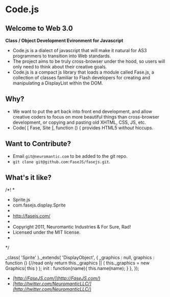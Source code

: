 # Code.js

## Welcome to Web 3.0
 
 **Class / Object Development Evironment for Javascript**
 
  * Code.js is a dialect of javascript that will make it natural for AS3 programmers to transition into Web standards.
  * The project aims to be truly cross-browser under the hood, so users will only need to think about their creative goals.
  * Code.js is a compact js library that loads a module called Fase.js, a collection of classes familiar to Flash developers for creating and manipulating a DisplayList within the DOM.
  
## Why?

  * We want to put the art back into front end development, and allow creative coders to focus on more beautiful things than cross-browser development, or copying and pasting old XHTML, CSS, JS, etc.
  * Code( [ Fase, Site ], function () { provides HTML5 *without* hiccups.
  
## Want to Contribute?
  
  * Email `git@neuromantic.com` to be added to the git repo.
  * `git clone git@github.com:FaseJS/fasejs.git`.
  
## What's it like?

/*!
 *
 * Sprite.js
 * com.fasejs.display.Sprite
 *
 * http://fasejs.com/
 *
 * Copyright 2011, Neuromantic Industries & For Sure, Rad!
 * Licensed under the MIT license.
 *
 */

_class( 'Sprite' )._extends( 'DisplayObject', {
	_graphics : null,
	graphics : function () {//read only
		return this._graphics || ( this._graphics = new Graphics( this ) );
		init : function(name){
			this.name(name);
		}
	},
});
  * *[http://FaseJS.com/](http://FaseJS.com/)*
  * *[http://twitter.com/NeuromanticLLC/](http://twitter.com/NeuromanticLLC/)*
